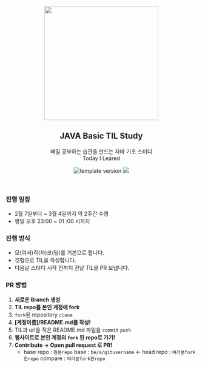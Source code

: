 <br/>
<p align="middle" >
  <img width="300px;" src="https://user-images.githubusercontent.com/92977647/217286805-fa3ec5e0-fc40-4602-ac84-7a80cbc3feac.png"/>
</p>
<h2 align="middle">JAVA Basic TIL Study</h2>
<p align="middle">
매일 공부하는 습관을 만드는 자바 기초 스터디 
<br/>
Today I Leared
</p>
<p align="middle">
  <img src="https://img.shields.io/badge/version-1.0.0-blue?style=flat-square" alt="template version"/>
  <img src="https://img.shields.io/badge/language-md-md.svg?style=flat-square"/>
</p>

<br/>

### 진행 일정

- 2월 7일부터 ~ 3월 4일까지 약 2주간 수행 
- 평일 오후 23:00 ~ 01 :00 시까지 

### 진행 방식

- 모(여서)각(자)코(딩)를 기본으로 합니다.
- 깃헙으로 TIL을 작성합니다.
- 다음날 스터디 시작 전까지 전날 TIL을 PR 보냅니다.

### PR 방법

1. **새로운 Branch 생성**
2. **TIL repo를 본인 계정에 fork**
3. `fork`된 repository `clone`
4. **[계정이름]/README.md를 작성!**
5. TIL과 url을 적은 README.md 파일을 `commit` `push`
6. **웹사이트로 본인 계정의 `fork` 된 repo로 가기!**
7. **Contribute → Open pull request 로 PR!**
   - base repo : `원본repo` base : `be/a/gitusername` ← head repo : `여러분fork한repo` compare : `여러분fork한repo`

<br/>
<br/>

